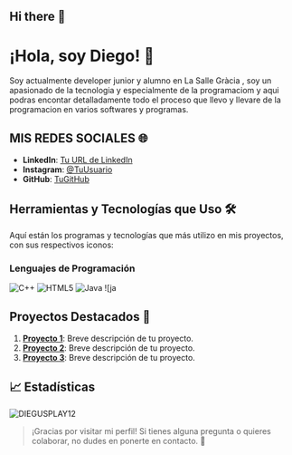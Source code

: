## Hi there 👋

# ¡Hola, soy Diego! 👋

Soy actualmente developer junior y alumno en La Salle Gràcia , soy un apasionado de la tecnologia y especialmente de la programaciom y aqui podras encontar detalladamente todo el proceso que llevo y llevare de la programacion en varios softwares y programas.

## MIS REDES SOCIALES 🌐

- **LinkedIn**: [Tu URL de LinkedIn](https://www.linkedin.com/in/tu-url)
- **Instagram**: [@TuUsuario](https://www.instagram.com/diegusplay_12/)
- **GitHub**: [TuGitHub](https://github.com/DIEGUSPLAY12)


## Herramientas y Tecnologías que Uso 🛠️

Aquí están los programas y tecnologías que más utilizo en mis proyectos, con sus respectivos iconos:

### Lenguajes de Programación

![C++](https://img.shields.io/badge/C++-007396?style=flat&logo=java&logoColor=white)
![HTML5](https://img.shields.io/badge/HTML5-F05032?style=flat&logo=&logoColor=white)
![Java](https://img.shields.io/badge/Java-007396?style=flat&logo=java&logoColor=white)
![ja


## Proyectos Destacados 🚀

1. **[Proyecto 1](enlace-al-proyecto)**: Breve descripción de tu proyecto.
2. **[Proyecto 2](enlace-al-proyecto)**: Breve descripción de tu proyecto.
3. **[Proyecto 3](enlace-al-proyecto)**: Breve descripción de tu proyecto.

## 📈 Estadísticas

![DIEGUSPLAY12](https://github-readme-stats.vercel.app/api?DIEGUSPLAY12=TuUsuario&show_icons=true&theme=dark)

> ¡Gracias por visitar mi perfil! Si tienes alguna pregunta o quieres colaborar, no dudes en ponerte en contacto. 🤝
